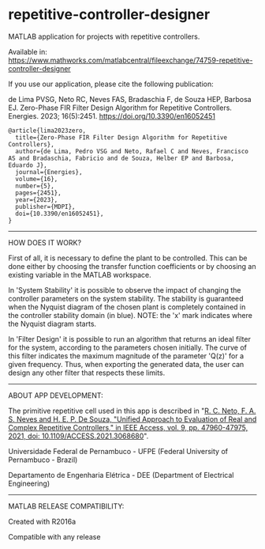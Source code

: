 # repetitive-controller-designer
MATLAB application for projects with repetitive controllers.

Available in: https://www.mathworks.com/matlabcentral/fileexchange/74759-repetitive-controller-designer

If you use our application, please cite the following publication:

de Lima PVSG, Neto RC, Neves FAS, Bradaschia F, de Souza HEP, Barbosa EJ. Zero-Phase FIR Filter Design Algorithm for Repetitive Controllers. Energies. 2023; 16(5):2451. https://doi.org/10.3390/en16052451

```
@article{lima2023zero,
  title={Zero-Phase FIR Filter Design Algorithm for Repetitive Controllers},
  author={de Lima, Pedro VSG and Neto, Rafael C and Neves, Francisco AS and Bradaschia, Fabricio and de Souza, Helber EP and Barbosa, Eduardo J},
  journal={Energies},
  volume={16},
  number={5},
  pages={2451},
  year={2023},
  publisher={MDPI},
  doi={10.3390/en16052451},
}
```

-------------------------------------------------------------------------------------------------------------------------------------------

HOW DOES IT WORK?

First of all, it is necessary to define the plant to be controlled. This can be done either by choosing the transfer function coefficients or by choosing an existing variable in the MATLAB workspace. 

In 'System Stability' it is possible to observe the impact of changing the controller parameters on the system stability. The stability is guaranteed when the Nyquist diagram of the chosen plant is completely contained in the controller stability domain (in blue). NOTE: the 'x' mark indicates where the Nyquist diagram starts.

In 'Filter Design' it is possible to run an algorithm that returns an ideal filter for the system, according to the parameters chosen initially. The curve of this filter indicates the maximum magnitude of the parameter 'Q(z)' for a given frequency. Thus, when exporting the generated data, the user can design any other filter that respects these limits.


-------------------------------------------------------------------------------------------------------------------------------------------

ABOUT APP DEVELOPMENT:

The primitive repetitive cell used in this app is described in "[R. C. Neto, F. A. S. Neves and H. E. P. De Souza, "Unified Approach to Evaluation of Real and Complex Repetitive Controllers," in IEEE Access, vol. 9, pp. 47960-47975, 2021, doi: 10.1109/ACCESS.2021.3068680](https://ieeexplore.ieee.org/document/9385094)".

Universidade Federal de Pernambuco - UFPE (Federal University of Pernambuco - Brazil)

Departamento de Engenharia Elétrica - DEE (Department of Electrical Engineering)




-------------------------------------------------------------------------------------------------------------------------------------------

MATLAB RELEASE COMPATIBILITY:

Created with R2016a

Compatible with any release
